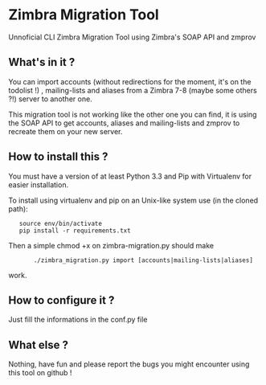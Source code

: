 # Zimbra Migration Tool

Unnoficial CLI Zimbra Migration Tool using Zimbra's SOAP API and zmprov

## What's in it ?

You can import accounts (without redirections for the moment, it's on the todolist !) , mailing-lists and aliases from a Zimbra 7-8 (maybe some others ?!) server to another one.

This migration tool is not working like the other one you can find, it is using the SOAP API to get accounts, aliases and mailing-lists and zmprov to recreate them on your new server.

## How to install this ?

You must have a version of at least Python 3.3 and Pip with Virtualenv for easier installation.

To install using virtualenv and pip on an Unix-like system use (in the cloned path):

   	   source env/bin/activate
   	   pip install -r requirements.txt

Then a simple chmod +x on zimbra-migration.py should make

       	   ./zimbra_migration.py import [accounts|mailing-lists|aliases]

work.

## How to configure it ?

Just fill the informations in the conf.py file

## What else ?

Nothing, have fun and please report the bugs you might encounter using this tool on github !